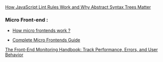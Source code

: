 [How JavaScript Lint Rules Work and Why Abstract Syntax Trees Matter](https://www.freecodecamp.org/news/how-javascript-lint-rules-work-and-why-abstract-syntax-trees-matter/)


### Micro Front-end :

* [How micro frontends work ?](https://www.freecodecamp.org/news/how-microfrontends-work-iframes-to-module-federation/)

* [Complete Micro Frontends Guide](https://www.freecodecamp.org/news/complete-micro-frontends-guide/)


[The Front-End Monitoring Handbook: Track Performance, Errors, and User Behavior](https://www.freecodecamp.org/news/the-front-end-monitoring-handbook/)
